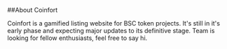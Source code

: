 ##About Coinfort

Coinfort is a gamified listing website for BSC token projects. It's still in it's early phase and expecting major updates to its definitive stage. 
Team is looking for fellow enthusiasts, feel free to say hi. 
